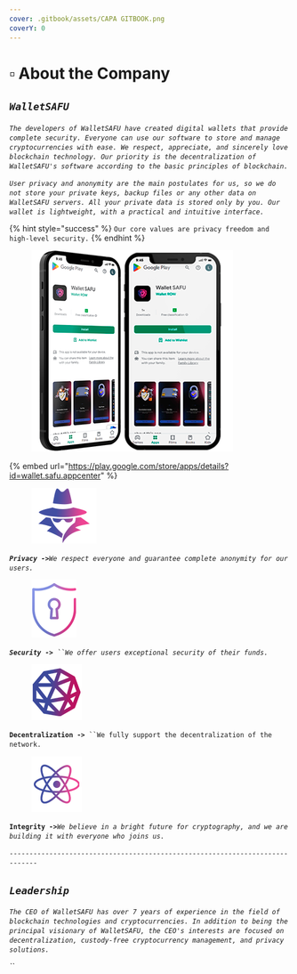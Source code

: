 ```yaml
---
cover: .gitbook/assets/CAPA GITBOOK.png
coverY: 0
---
```


# ▫ About the Company

## _`WalletSAFU`_&#x20;

_`The developers of WalletSAFU have created digital wallets that provide complete security. Everyone can use our software to store and manage cryptocurrencies with ease. We respect, appreciate, and sincerely love blockchain technology. Our priority is the decentralization of WalletSAFU's software according to the basic principles of blockchain.`_

_`User privacy and anonymity are the main postulates for us, so we do not store your private keys, backup files or any other data on WalletSAFU servers. All your private data is stored only by you. Our wallet is lightweight, with a practical and intuitive interface.`_

{% hint style="success" %}
`Our core values are privacy freedom and high-level security.`
{% endhint %}

<figure><img src=".gitbook/assets/f.png" alt=""><figcaption></figcaption></figure>

{% embed url="https://play.google.com/store/apps/details?id=wallet.safu.appcenter" %}

<figure><img src=".gitbook/assets/1.png" alt=""><figcaption></figcaption></figure>

_**`Privacy ->`**`We respect everyone and guarantee complete anonymity for our users.`_

<figure><img src=".gitbook/assets/2.png" alt=""><figcaption></figcaption></figure>

_**`Security ->`**` ``We offer users exceptional security of their funds.`_

<figure><img src=".gitbook/assets/3.png" alt=""><figcaption></figcaption></figure>

**`Decentralization ->`**` ``We fully support the decentralization of the network.`

<figure><img src=".gitbook/assets/4.png" alt=""><figcaption></figcaption></figure>

**`Integrity ->`**_`We believe in a bright future for cryptography, and we are building it with everyone who joins us.`_

`-----------------------------------------------------------------------------`

## _`Leadership`_

_`The CEO of WalletSAFU has over 7 years of experience in the field of blockchain technologies and cryptocurrencies. In addition to being the principal visionary of WalletSAFU, the CEO's interests are focused on decentralization, custody-free cryptocurrency management, and privacy solutions.`_

_``_
